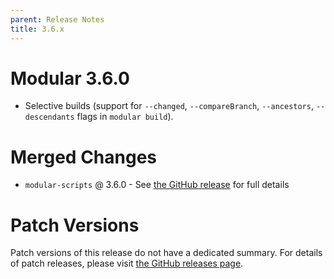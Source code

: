 ```yaml
---
parent: Release Notes
title: 3.6.x
---
```


# Modular 3.6.0

- Selective builds (support for `--changed`, `--compareBranch`, `--ancestors`,
  `--descendants` flags in `modular build`).

# Merged Changes

- `modular-scripts` @ 3.6.0 - See
  [the GitHub release](https://github.com/jpmorganchase/modular/releases/tag/modular-scripts%403.6.0)
  for full details

# Patch Versions

Patch versions of this release do not have a dedicated summary. For details of
patch releases, please visit
[the GitHub releases page](https://github.com/jpmorganchase/modular/releases).
